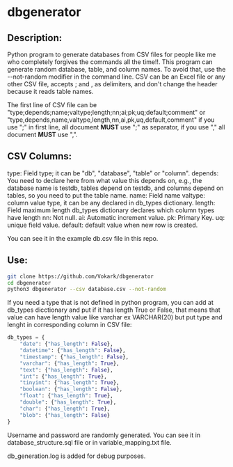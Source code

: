 # dbgenerator

## Description:

Python program to generate databases from CSV files for people like me who completely forgives the commands all the time!!.
This program can generate random database, table, and column names. To avoid that, use the --not-random modifier in the command line. CSV can be an Excel file or any other CSV file, accepts ; and , as delimiters, and don't change the header because it reads table names.

The first line of CSV file can be "type;depends;name;valtype;length;nn;ai;pk;uq;default;comment" or "type,depends,name,valtype,length,nn,ai,pk,uq,default,comment" if you use ";" in first line, all document **MUST** use ";" as separator, if you use "," all document **MUST** use ",".

## CSV Columns:

type: Field type; it can be "db", "database", "table" or "column".
depends: You need to declare here from what value this depends on, e.g., the database name is testdb, tables depend on testdb, and columns depend on tables, so you need to put the table name. 
name: Field name
valtype: column value type, it can be any declared in db_types dictionary.
length: Field maximum length db_types dictionary declares which column types have length
nn: Not null.
ai: Automatic increment value.
pk: Primary Key.
uq: unique field value.
default: default value when new row is created.

You can see it in the example db.csv file in this repo.

## Use:

```bash
git clone https://github.com/Vokark/dbgenerator
cd dbgenerator
python3 dbgenerator --csv database.csv --not-random
```

If you need a type that is not defined in python program, you can add at db_types dicctionary and put if it has length True or False, that means that value can have length value like varchar ex VARCHAR(20) but put type and lenght in corresponding column in CSV file:

```python
db_types = {
    "date": {"has_length": False},
    "datetime": {"has_length": False},
    "timestamp": {"has_length": False},
    "varchar": {"has_length": True},
    "text": {"has_length": False},
    "int": {"has_length": True},
    "tinyint": {"has_length": True},
    "boolean": {"has_length": False},
    "float": {"has_length": True},
    "double": {"has_length": True},
    "char": {"has_length": True},
    "blob": {"has_length": False}
}
```

Username and password are randomly generated. You can see it in database_structure.sql file or in variable_mapping.txt file.

db_generation.log is added for debug purposes.

